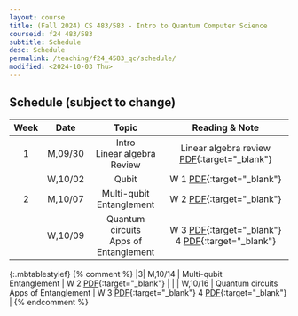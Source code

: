 ```yaml
---
layout: course
title: (Fall 2024) CS 483/583 - Intro to Quantum Computer Science
courseid: f24 483/583
subtitle: Schedule 
desc: Schedule
permalink: /teaching/f24_4583_qc/schedule/
modified: <2024-10-03 Thu>
---
```

## Schedule (subject to change)

| Week | Date  | Topic | Reading & Note |
|:-----:| :---------: |:----------:|:-----:|
|1| M,09/30  | Intro <br> Linear algebra Review | Linear algebra review [PDF](http://groups.uni-paderborn.de/fg-qi/courses/UPB_INTRO_QUANTUM/S2018/notes/Lecture%201%20-%20Linear%20Algebra%20review.pdf){:target="_blank"} |
| | W,10/02 | Qubit | W 1 [PDF](https://cs.uwaterloo.ca/~watrous/QC-notes/QC-notes.01.pdf){:target="_blank"}|
|2| M,10/07  | Multi-qubit <br> Entanglement | W 2 [PDF](https://cs.uwaterloo.ca/~watrous/QC-notes/QC-notes.02.pdf){:target="_blank"}  |
| | W,10/09  | Quantum circuits <br> Apps of Entanglement | W 3 [PDF](https://cs.uwaterloo.ca/~watrous/QC-notes/QC-notes.03.pdf){:target="_blank"} 4 [PDF](https://cs.uwaterloo.ca/~watrous/QC-notes/QC-notes.04.pdf){:target="_blank"}  |
{:.mbtablestylef}
{% comment %}
|3| M,10/14  | Multi-qubit <br> Entanglement | W 2 [PDF](https://cs.uwaterloo.ca/~watrous/QC-notes/QC-notes.02.pdf){:target="_blank"}  |
| | W,10/16  | Quantum circuits <br> Apps of Entanglement | W 3 [PDF](https://cs.uwaterloo.ca/~watrous/QC-notes/QC-notes.03.pdf){:target="_blank"} 4 [PDF](https://cs.uwaterloo.ca/~watrous/QC-notes/QC-notes.04.pdf){:target="_blank"}  |
{% endcomment %}

